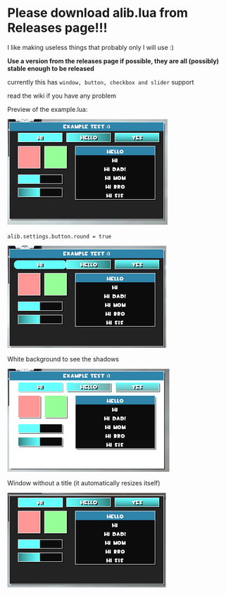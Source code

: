 # **Please download alib.lua from Releases page!!!**
I like making useless things that probably only I will use :)

**Use a version from the releases page if possible, they are all (possibly) stable enough to be released**

currently this has `window, button, checkbox and slider` support

read the wiki if you have any problem

Preview of the example.lua:

![image](images/round_off.png)

`alib.settings.button.round = true`

![image](images/round_on.png)

White background to see the shadows

![image](images/white_background.png)

Window without a title (it automatically resizes itself)

![image](images/window_without_title.png)
